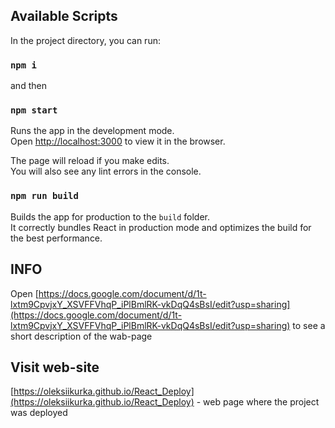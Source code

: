
## Available Scripts

In the project directory, you can run:

### `npm i`

and then

### `npm start`


Runs the app in the development mode.\
Open [http://localhost:3000](http://localhost:3000) to view it in the browser.

The page will reload if you make edits.\
You will also see any lint errors in the console.


### `npm run build`

Builds the app for production to the `build` folder.\
It correctly bundles React in production mode and optimizes the build for the best performance.



## INFO

Open [https://docs.google.com/document/d/1t-lxtm9CpvjxY_XSVFFVhqP_iPlBmlRK-vkDqQ4sBsI/edit?usp=sharing](https://docs.google.com/document/d/1t-lxtm9CpvjxY_XSVFFVhqP_iPlBmlRK-vkDqQ4sBsI/edit?usp=sharing) to see a short description of the wab-page

## Visit web-site 

[https://oleksiikurka.github.io/React_Deploy](https://oleksiikurka.github.io/React_Deploy) - web page where the project was deployed